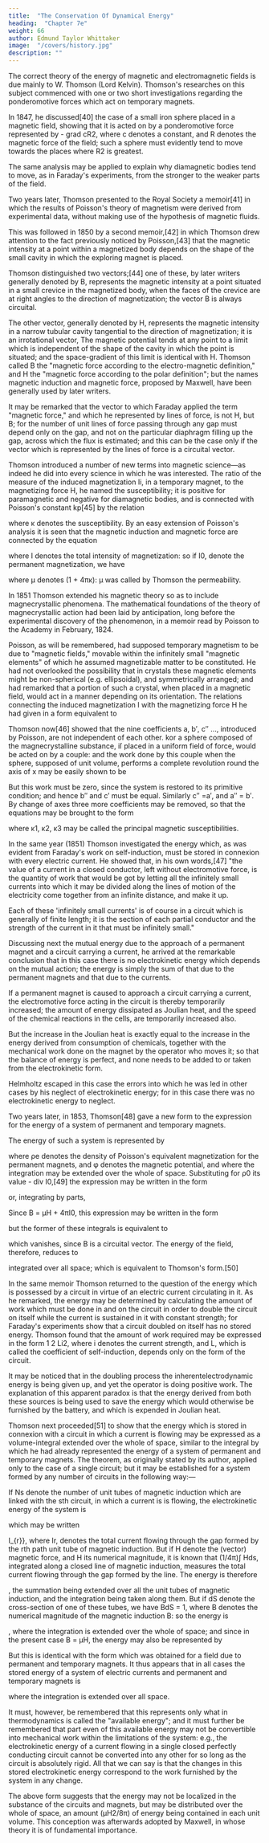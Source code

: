 ```yaml
---
title:  "The Conservation Of Dynamical Energy"
heading:  "Chapter 7e"
weight: 66
author: Edmund Taylor Whittaker
image:  "/covers/history.jpg"
description: ""
---
```



The correct theory of the energy of magnetic and electromagnetic fields is due mainly to W. Thomson (Lord Kelvin). Thomson's researches on this subject commenced with one or two short investigations regarding the ponderomotive forces which act on temporary magnets. 

In 1847, he discussed[40] the case of a small iron sphere placed in a magnetic field, showing that it is acted on by a ponderomotive force represented by - grad cR2, where c denotes a constant, and R denotes the magnetic force of the field; such a sphere must evidently tend to move towards the places where R2 is greatest.

The same analysis may be applied to explain why diamagnetic bodies tend to move, as in Faraday's experiments, from the stronger to the weaker parts of the field.

Two years later, Thomson presented to the Royal Society a memoir[41] in which the results of Poisson's theory of magnetism were derived from experimental data, without making use of the hypothesis of magnetic fluids.

This was followed in 1850 by a second memoir,[42] in which Thomson drew attention to the fact previously noticed by Poisson,[43] that the magnetic intensity at a point within a magnetized body depends on the shape of the small cavity in which the exploring magnet is placed. 

Thomson distinguished two vectors;[44] one of these, by later writers generally denoted by B, represents the magnetic intensity at a point situated in a small crevice in the magnetized body, when the faces of the crevice are at right angles to the direction of magnetization; the vector B is always circuital. 

The other vector, generally denoted by H, represents the magnetic intensity in a narrow tubular cavity tangential to the direction of magnetization; it is an irrotational vector, The magnetic potential tends at any point to a limit which is independent of the shape of the cavity in which the point is situated; and the space-gradient of this limit is identical with H. Thomson called B the "magnetic force according to the electro-magnetic definition," and H the "magnetic force according to the polar definition"; but the names magnetic induction and magnetic force, proposed by Maxwell, have been generally used by later writers.

It may be remarked that the vector to which Faraday applied the term "magnetic force," and which he represented by lines of force, is not H, but B; for the number of unit lines of force passing through any gap must depend only on the gap, and not on the particular diaphragm filling up the gap, across which the flux is estimated; and this can be the case only if the vector which is represented by the lines of force is a circuital vector.

Thomson introduced a number of new terms into magnetic science—as indeed he did into every science in which he was interested. The ratio of the measure of the induced magnetization Ii, in a temporary magnet, to the magnetizing force H, he named the susceptibility; it is positive for paramagnetic and negative for diamagnetic bodies, and is connected with Poisson's constant kp[45] by the relation


where κ denotes the susceptibility. By an easy extension of Poisson's analysis it is seen that the magnetic induction and magnetic force are connected by the equation

where I denotes the total intensity of magnetization: so if I0, denote the permanent magnetization, we have



where μ denotes (1 + 4πκ): μ was called by Thomson the permeability.

In 1851 Thomson extended his magnetic theory so as to include magnecrystallic phenomena. The mathematical foundations of the theory of magnecrystallic action had been laid by anticipation, long before the experimental discovery of the phenomenon, in a memoir read by Poisson to the Academy in February, 1824. 

Poisson, as will be remembered, had supposed temporary magnetism to be due to "magnetic fields," movable within the infinitely small "magnetic elements" of which he assumed magnetizable matter to be constituted. He had not overlooked the possibility that in crystals these magnetic elements might be non-spherical (e.g. ellipsoidal), and symmetrically arranged; and had remarked that a portion of such a crystal, when placed in a magnetic field, would act in a manner depending on its orientation. The relations connecting the induced magnetization I with the magnetizing force H he had given in a form equivalent to

Thomson now[46] showed that the nine coefficients a, b′, c′′ …, introduced by Poisson, are not independent of each other. kor a sphere composed of the magnecrystalline substance, iſ placed in a uniform field of force, would be acted on by a couple: and the work done by this couple when the sphere, supposed of unit volume, performs a complete revolution round the axis of x may be easily shown to be 

But this work must be zero, since the system is restored to its primitive condition; and hence b′′ and c′ must be equal. Similarly c′′ =a′, and a′′ = b′. By change of axes three more coefficients may be removed, so that the equations may be brought to the form


where κ1, κ2, κ3 may be called the principal magnetic susceptibilities.

In the same year (1851) Thomson investigated the energy which, as was evident from Faraday's work on self-induction, must be stored in connexion with every electric current. He showed that, in his own words,[47] "the value of a current in a closed conductor, left without electromotive force, is the quantity of work that would be got by letting all the infinitely small currents into which it may be divided along the lines of motion of the electricity come together from an infinite distance, and make it up.

Each of these 'infinitely small currents' is of course in a circuit which is generally of finite length; it is the section of each partial conductor and the strength of the current in it that must be infinitely small."

Discussing next the mutual energy due to the approach of a permanent magnet and a circuit carrying a current, he arrived at the remarkable conclusion that in this case there is no electrokinetic energy which depends on the mutual action; the energy is simply the sum of that due to the permanent magnets and that due to the currents. 

If a permanent magnet is caused to approach a circuit carrying a current, the electromotive force acting in the circuit is thereby temporarily increased; the amount of energy dissipated as Joulian heat, and the speed of the chemical reactions in the cells, are temporarily increased also. 

But the increase in the Joulian heat is exactly equal to the increase in the energy derived from consumption of chemicals, together with the mechanical work done on the magnet by the operator who moves it; so that the balance of energy is perfect, and none needs to be added to or taken from the electrokinetic form. 

Helmholtz escaped in this case the errors into which he was led in other cases by his neglect of electrokinetic energy; for in this case there was no electrokinetic energy to neglect.

Two years later, in 1853, Thomson[48] gave a new form to the expression for the energy of a system of permanent and temporary magnets.

The energy of such a system is represented by

where ρe denotes the density of Poisson's equivalent magnetization for the permanent magnets, and φ denotes the magnetic potential, and where the integration may be extended over the whole of space. Substituting for ρ0 its value - div I0,[49] the expression may be written in the form

or, integrating by parts,


Since B = μH + 4πI0, this expression may be written in the form


but the former of these integrals is equivalent to


which vanishes, since B is a circuital vector. The energy of the field, therefore, reduces to

integrated over all space; which is equivalent to Thomson's form.[50]

In the same memoir Thomson returned to the question of the energy which is possessed by a circuit in virtue of an electric current circulating in it. As he remarked, the energy may be determined by calculating the amount of work which must be done in and on the circuit in order to double the circuit on itself while the current is sustained in it with constant strength; for Faraday's experiments show that a circuit doubled on itself has no stored energy. Thomson found that the amount of work required may be expressed in the form 
1
2
Li2, where i denotes the current strength, and L, which is called the coefficient of self-induction, depends only on the form of the circuit.

It may be noticed that in the doubling process the inherent ​electrodynamic energy is being given up, and yet the operator is doing positive work. The explanation of this apparent paradox is that the energy derived from both these sources is being used to save the energy which would otherwise be furnished by the battery, and which is expended in Joulian heat.

Thomson next proceeded[51] to show that the energy which is stored in connexion with a circuit in which a current is flowing may be expressed as a volume-integral extended over the whole of space, similar to the integral by which he had already represented the energy of a system of permanent and temporary magnets. The theorem, as originally stated by its author, applied only to the case of a single circuit; but it may be established for a system formed by any number of circuits in the following way:—

If Ns denote the number of unit tubes of magnetic induction which are linked with the sth circuit, in which a current is is flowing, the electrokinetic energy of the system is 

which may be written 

I_{r}}, where Ir, denotes the total current flowing through the gap formed by the rth path unit tube of magnetic induction. But if H denote the (vector) magnetic force, and H its numerical magnitude, it is known that (1/4π)∫ Hds, integrated along a closed line of magnetic induction, measures the total current flowing through the gap formed by the line. The energy is therefore 

, the summation being extended over all the unit tubes of magnetic induction, and the integration being taken along them. But if dS denote the cross-section of one of these tubes, we have BdS = 1, where B denotes the numerical magnitude of the magnetic induction B: so the energy is 

, where the integration is extended over the whole of space; and since in the present case B = μH, the energy may also be represented by 


But this is identical with the form which was obtained for a field due to permanent and temporary magnets. It thus appears that in all cases the stored energy of a system of electric currents and permanent and temporary magnets is


where the integration is extended over all space.

It must, however, be remembered that this represents only what in thermodynamics is called the "available energy"; and it must further be remembered that part even of this available energy may not be convertible into mechanical work within the limitations of the system: e.g., the electrokinetic energy of a current flowing in a single closed perfectly conducting circuit cannot be converted into any other for so long as the circuit is absolutely rigid. All that we can say is that the changes in this stored electrokinetic energy correspond to the work furnished by the system in any change.

The above form suggests that the energy may not be localized in the substance of the circuits and magnets, but may be distributed over the whole of space, an amount (μH2/8π) of energy being contained in each unit volume. This conception was afterwards adopted by Maxwell, in whose theory it is of fundamental importance.

